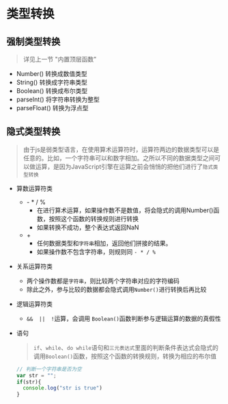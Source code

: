 # 类型转换

## 强制类型转换
> 详见上一节 "内置顶层函数"

 * Number()      转换成数值类型
 * String()      转换成字符串类型   
 * Boolean()     转换成布尔类型
 * parseInt()    将字符串转换为整型
 * parseFloat()  转换为浮点型

## 隐式类型转换
> 由于js是弱类型语言，在使用算术运算符时，运算符两边的数据类型可以是任意的。比如，一个字符串可以和数字相加。之所以不同的数据类型之间可以做运算，是因为JavaScript引擎在运算之前会悄悄的把他们进行了`隐式类型转换`

* 算数运算符类
  * \- \* / %
    * 在进行算术运算，如果操作数不是数值，将会隐式的调用Number()函数，按照这个函数的转换规则进行转换
    * 如果转换不成功，整个表达式返回NaN
  * \+
    *  任何数据类型和`字符串`相加，返回他们拼接的结果。
    *  如果操作数不包含字符串，则规则同 `- * / %`

* 关系运算符类
  * 两个操作数都是`字符串`，则比较两个字符串对应的字符编码
  * 除此之外，参与比较的数据都会隐式调用`Number()`进行转换后再比较

* 逻辑运算符类
  * `&&  ||  !`运算，会调用 `Boolean()`函数判断参与逻辑运算的数据的真假性

* 语句
  > `if`、`while`、`do while`语句和`三元表达式`里面的判断条件表达式会隐式的调用`Boolean()`函数，按照这个函数的转换规则，转换为相应的布尔值
  
  ```js
  // 判断一个字符串是否为空
  var str = "";
  if(str){
    console.log("str is true")
  }
  ```
